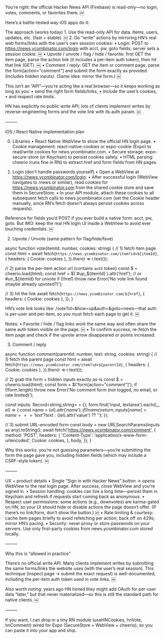 You’re right: the official Hacker News API (Firebase) is read-only—no login, votes, comments, or favorites there.  ￼

Here’s a battle-tested way iOS apps do it:

The approach (works today)
	1.	Use the read-only API for data. Items, users, updates, etc. (fast + stable).  ￼
	2.	Do “write” actions by mirroring HN’s real web forms/links with the user’s own session cookies:
	•	Login: POST to https://news.ycombinator.com/login with acct, pw, goto fields; server sets a session cookie.  ￼
	•	Upvote / unvote / flag / hide / favorite: first GET the item page, parse the action link (it includes a per-item auth token), then hit that link (GET).  ￼
	•	Comment / reply: GET the item or comment page, parse the form[action="comment"] and submit the form exactly as provided (includes hidden inputs). (Same idea: mirror the form.)  ￼

This isn’t an “API”—you’re acting like a real browser—so it keeps working as long as you:
	•	send the right form fields/links,
	•	include the user’s cookies,
	•	and respect rate limits.

HN has explicitly no public write API; lots of clients implement writes by reverse-engineering forms and the vote link with its auth param.  ￼

⸻

iOS / React Native implementation plan

0) Libraries
	•	React Native WebView to show the official HN login page.
	•	Cookie management: react-native-cookies or expo-cookie (Expo) to read/write cookies for news.ycombinator.com.
	•	Secure storage: expo-secure-store (or Keychain) to persist cookies safely.
	•	HTML parsing: cheerio (runs fine in RN) to extract href and form fields from HN pages.

1) Login (don’t handle passwords yourself)
	•	Open a WebView at https://news.ycombinator.com/login.
	•	After successful login (WebView navigates to /news or similar), read cookies for https://news.ycombinator.com from the shared cookie store and save them in SecureStore.
	•	In your API module, attach these cookies to all subsequent fetch calls to news.ycombinator.com (set the Cookie header manually, since RN’s fetch doesn’t always persist cookies across requests).

Reference for fields you’d POST if you ever build a native form: acct, pw, goto. But IMO: keep the real HN login UI inside a WebView to avoid ever touching credentials.  ￼

2) Upvote / Unvote (same pattern for flag/hide/fave)

async function vote(itemId: number, cookies: string) {
  // 1) fetch item page
  const html = await fetch(`https://news.ycombinator.com/item?id=${itemId}`, {
    headers: { Cookie: cookies },
  }).then(r => r.text());

  // 2) parse the per-item action url (contains `auth` token)
  const $ = cheerio.load(html);
  const href = $(`#up_${itemId}`).attr('href'); // or #un_${itemId} for unvote
  if (!href) throw new Error('No vote link found (maybe already upvoted?)');

  // 3) hit the link
  await fetch(`https://news.ycombinator.com/${href}`, {
    headers: { Cookie: cookies },
  });
}

HN’s vote link looks like:
/vote?id=<itemId>&how=up&auth=<token>&goto=news—that auth is per-user and per-item, so you must fetch each page to get it.  ￼

Notes:
	•	Favorite / hide / flag links work the same way and often share the same auth token visible on the page.  ￼
	•	To confirm success, re-fetch the item page and check if the upvote arrow disappeared or points increased.

3) Comment / reply

async function comment(parentId: number, text: string, cookies: string) {
  // 1) fetch the parent page
  const html = await fetch(`https://news.ycombinator.com/item?id=${parentId}`, {
    headers: { Cookie: cookies },
  }).then(r => r.text());

  // 2) grab the form + hidden inputs exactly as-is
  const $ = cheerio.load(html);
  const form = $('form[action="comment"]');
  if (!form.length) throw new Error('No comment form (not logged, no email, or rate limited)');

  const inputs: Record<string,string> = {};
  form.find('input, textarea').each((_, el) => {
    const name = $(el).attr('name');
    if (!name) return;
    inputs[name] = name === 'text' ? text : ($(el).attr('value') ?? '');
  });

  // 3) submit URL-encoded form
  const body = new URLSearchParams(inputs as any).toString();
  await fetch('https://news.ycombinator.com/comment', {
    method: 'POST',
    headers: {
      'Content-Type': 'application/x-www-form-urlencoded',
      Cookie: cookies,
    },
    body,
  });
}

Why this works: you’re not guessing parameters—you’re submitting the form the page gave you, including hidden fields (which may include a CSRF-style token).  ￼

⸻

UX + product details
	•	Single “Sign in with Hacker News” button → opens WebView to the real login page. After success, close WebView and you’re signed in.
	•	Session handling: cookies can live a long time—persist them in Keychain and refresh if requests start coming back as anonymous.
	•	Respect user permissions: some actions (e.g., downvotes) are karma-gated on HN, so your UI should hide or disable actions the page doesn’t offer. (If there’s no link/form, don’t show the button.)  ￼
	•	Rate limiting & courtesy: cache item pages briefly to avoid refetching per action; back off on 429s; mirror HN’s pacing.
	•	Security: never proxy or store passwords on your servers. Use only first-party cookies from news.ycombinator.com stored locally.

⸻

Why this is “allowed in practice”

There’s no official write API. Many clients implement writes by submitting the same forms/links the website uses (with the user’s real session). This technique (inspect page → submit the exact request) is well-documented, including the per-item auth token used in vote links.  ￼

Also worth noting: years ago HN hinted they might add OAuth for per-user data “later,” but that never materialized—so this is still the standard path for native clients.  ￼

⸻

If you want, I can drop in a tiny RN module (useHNCookies, hnVote, hnComment) wired for Expo (SecureStore + WebView + cheerio), so you can paste it into your app and ship.